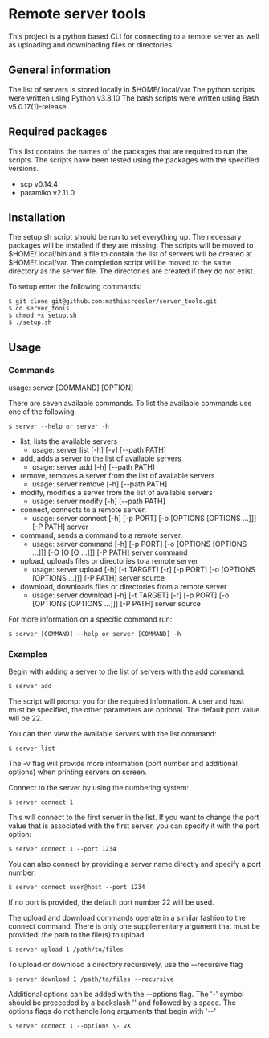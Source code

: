 # Remote server tools

This project is a python based CLI for connecting to a remote server as well as uploading and downloading files or directories. 

## General information

The list of servers is stored locally in $HOME/.local/var
The python scripts were written using Python v3.8.10
The bash scripts were written using Bash v5.0.17(1)-release

## Required packages

This list contains the names of the packages that are required to run the scripts. The scripts have been tested using the packages with the specified versions.

   * scp v0.14.4
   * paramiko v2.11.0

## Installation

The setup.sh script should be run to set everything up. The necessary packages will be installed if they are missing. The scripts will be moved to $HOME/.local/bin and a file to contain the list of servers will be created at $HOME/.local/var. The completion script will be moved to the same directory as the server file. The directories are created if they do not exist.

To setup enter the following commands:

    $ git clone git@github.com:mathiasroesler/server_tools.git
    $ cd server_tools
    $ chmod +x setup.sh
    $ ./setup.sh

## Usage
###  Commands	

usage: server [COMMAND] [OPTION] 

There are seven available commands. To list the available commands use one of the following:

    $ server --help or server -h

* list, lists the available servers
	* usage: server list [-h] [-v] [--path PATH]
* add, adds a server to the list of available servers
	* usage: server add [-h] [--path PATH]
* remove,  removes a server from the list of available servers
	* usage: server remove [-h] [--path PATH]
* modify, modifies a server from the list of available servers
	* usage: server modify [-h] [--path PATH]
* connect, connects to a remote server.
	* usage: server connect [-h] [-p PORT] [-o [OPTIONS [OPTIONS ...]]] [-P PATH] server
* command, sends a command to a remote server.
	* usage: server command [-h] [-p PORT] [-o [OPTIONS [OPTIONS ...]]] [-O [O [O ...]]] [-P PATH] server command
* upload, uploads files or directories to a remote server
	* usage: server upload [-h] [-t TARGET] [-r] [-p PORT] [-o [OPTIONS [OPTIONS ...]]] [-P PATH] server source
* download, downloads files or directories from a remote server
	* usage: server download [-h] [-t TARGET] [-r] [-p PORT] [-o [OPTIONS [OPTIONS ...]]] [-P PATH] server source
	

For more information on a specific command run:

    $ server [COMMAND] --help or server [COMMAND] -h


### Examples

Begin with adding a server to the list of servers with the add command:

    $ server add
	
The script will prompt you for the required information. A user and host must be specified, the other parameters are optional. The default port value will be 22. 

You can then view the available servers with the list command:

	$ server list
	
The -v flag will provide more information (port number and additional options) when printing servers on screen. 

Connect to the server by using the numbering system: 

	$ server connect 1 
	
This will connect to the first server in the list. If you want to change the port value that is associated with the first server, you can specify it with the port option:

	$ server connect 1 --port 1234
	
You can also connect by providing a server name directly and specify a port number:

	$ server connect user@host --port 1234

If no port is provided, the default port number 22 will be used. 

The upload and download commands operate in a similar fashion to the connect command. There is only one supplementary argument that must be provided: the path to the file(s) to upload. 

	$ server upload 1 /path/to/files
	
To upload or download a directory recursively, use the --recursive flag

	$ server download 1 /path/to/files --recursive

Additional options can be added with the --options flag. The '-' symbol should be preceeded by a backslash '\' and followed by a space. The options flags do not handle long arguments that begin with '--'

	$ server connect 1 --options \- vX

